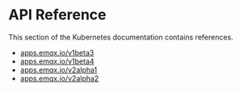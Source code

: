 # API Reference

This section of the Kubernetes documentation contains references.

+ [apps.emqx.io/v1beta3](./v1beta3-reference.md)
+ [apps.emqx.io/v1beta4](./v1beta4-reference.md)
+ [apps.emqx.io/v2alpha1](./v2alpha1-reference.md)
+ [apps.emqx.io/v2alpha2](./v2alpha2-reference.md)
